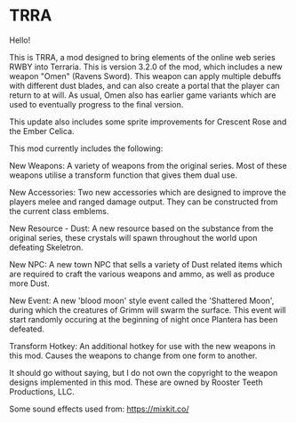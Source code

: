 # TRRA

Hello!

This is TRRA, a mod designed to bring elements of the online web series RWBY into Terraria.
This is version 3.2.0 of the mod, which includes a new weapon "Omen" (Ravens Sword). This weapon can apply multiple debuffs with different dust blades, and can also create a portal that the player can return to at will. As usual, Omen also has earlier game variants which are used to eventually progress to the final version.

This update also includes some sprite improvements for Crescent Rose and the Ember Celica.

This mod currently includes the following:

New Weapons: A variety of weapons from the original series. Most of these weapons utilise a transform function that gives them dual use.

New Accessories: Two new accessories which are designed to improve the players melee and ranged damage output. They can be constructed from the current class emblems.

New Resource - Dust: A new resource based on the substance from the original series, these crystals will spawn throughout the world upon defeating Skeletron.

New NPC: A new town NPC that sells a variety of Dust related items which are required to craft the various weapons and ammo, as well as produce more Dust.

New Event: A new 'blood moon' style event called the 'Shattered Moon', during which the creatures of Grimm will swarm the surface. This event will start randomly occuring at the beginning of night once Plantera has been defeated.

Transform Hotkey: An additional hotkey for use with the new weapons in this mod. Causes the weapons to change from one form to another.

It should go without saying, but I do not own the copyright to the weapon designs implemented in this mod.
These are owned by Rooster Teeth Productions, LLC.

Some sound effects used from: https://mixkit.co/
